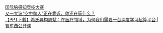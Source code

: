   
[国际脑感知竞技大赛](http://www.dianyue.me/archives/690/90m7vd9ji7mi7k8a/)  
[又一大波“空中伽人”正在靠近，你还在等什么？](http://www.dianyue.me/archives/246/9nckk9n9n0pfcqy9/)  
[【PPT下载】希氏异构周斌：在医疗领域，为何我们需要一台深度学习超算平台 | 智东西公开课](http://www.dianyue.me/archives/914/y3c2rhgs1122ov5f/)